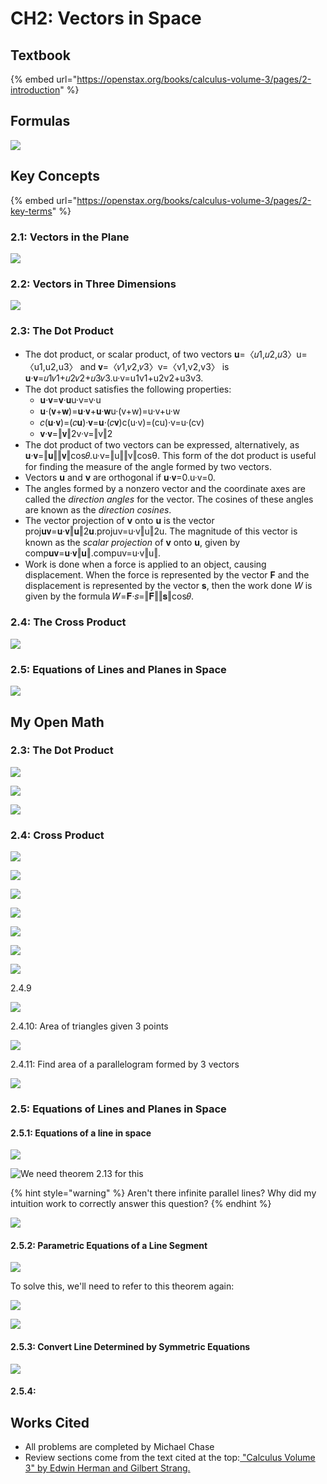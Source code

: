 # CH2: Vectors in Space

## Textbook

{% embed url="https://openstax.org/books/calculus-volume-3/pages/2-introduction" %}

## Formulas

![](<../../.gitbook/assets/image (480).png>)

## Key Concepts

{% embed url="https://openstax.org/books/calculus-volume-3/pages/2-key-terms" %}

### 2.1: Vectors in the Plane

![](<../../.gitbook/assets/image (485).png>)

### 2.2: Vectors in Three Dimensions

![](<../../.gitbook/assets/image (484).png>)

### 2.3: The Dot Product

* The dot product, or scalar product, of two vectors 𝐮=〈𝑢1,𝑢2,𝑢3〉u=〈u1,u2,u3〉 and 𝐯=〈𝑣1,𝑣2,𝑣3〉v=〈v1,v2,v3〉 is 𝐮·𝐯=𝑢1𝑣1+𝑢2𝑣2+𝑢3𝑣3.u·v=u1v1+u2v2+u3v3.
* The dot product satisfies the following properties:
  * 𝐮·𝐯=𝐯·𝐮u·v=v·u
  * 𝐮·(𝐯+𝐰)=𝐮·𝐯+𝐮·𝐰u·(v+w)=u·v+u·w
  * 𝑐(𝐮·𝐯)=(𝑐𝐮)·𝐯=𝐮·(𝑐𝐯)c(u·v)=(cu)·v=u·(cv)
  * 𝐯·𝐯=‖𝐯‖2v·v=‖v‖2
* The dot product of two vectors can be expressed, alternatively, as 𝐮·𝐯=‖𝐮‖‖𝐯‖cos𝜃.u·v=‖u‖‖v‖cosθ. This form of the dot product is useful for finding the measure of the angle formed by two vectors.
* Vectors **u** and **v** are orthogonal if 𝐮·𝐯=0.u·v=0.
* The angles formed by a nonzero vector and the coordinate axes are called the _direction angles_ for the vector. The cosines of these angles are known as the _direction cosines_.
* The vector projection of **v** onto **u** is the vector proj𝐮𝐯=𝐮·𝐯‖𝐮‖2𝐮.projuv=u·v‖u‖2u. The magnitude of this vector is known as the _scalar projection_ of **v** onto **u**, given by comp𝐮𝐯=𝐮·𝐯‖𝐮‖.compuv=u·v‖u‖.
* Work is done when a force is applied to an object, causing displacement. When the force is represented by the vector **F** and the displacement is represented by the vector **s**, then the work done _W_ is given by the formula 𝑊=𝐅·𝑠=‖𝐅‖‖𝐬‖cos𝜃.

### 2.4: The Cross Product

![](<../../.gitbook/assets/image (482).png>)

### 2.5: Equations of Lines and Planes in Space

![](<../../.gitbook/assets/image (481).png>)

## My Open Math

### 2.3: The Dot Product

![](<../../.gitbook/assets/image (466).png>)

![](<../../.gitbook/assets/image (467).png>)

![](<../../.gitbook/assets/image (468).png>)

### 2.4: Cross Product

![](<../../.gitbook/assets/image (470).png>)

![](<../../.gitbook/assets/image (469).png>)

![](<../../.gitbook/assets/image (471).png>)

![](<../../.gitbook/assets/image (472).png>)

![](<../../.gitbook/assets/image (473).png>)

![](<../../.gitbook/assets/image (474).png>)

![](<../../.gitbook/assets/image (475).png>)

2.4.9

![](<../../.gitbook/assets/image (476).png>)

2.4.10: Area of triangles given 3 points

![](<../../.gitbook/assets/image (477).png>)

2.4.11: Find area of a parallelogram formed by 3 vectors

![](<../../.gitbook/assets/image (478).png>)

### 2.5: Equations of Lines and Planes in Space

#### 2.5.1: Equations of a line in space

![](<../../.gitbook/assets/image (487).png>)

![We need theorem 2.13 for this](<../../.gitbook/assets/image (486).png>)

{% hint style="warning" %}
Aren't there infinite parallel lines? Why did my intuition work to correctly answer this question?
{% endhint %}

![](<../../.gitbook/assets/image (489).png>)

#### 2.5.2: Parametric Equations of a Line Segment

![](<../../.gitbook/assets/image (491).png>)

To solve this, we'll need to refer to this theorem again:

![](<../../.gitbook/assets/image (492).png>)

![](<../../.gitbook/assets/image (493).png>)

#### 2.5.3: Convert Line Determined by Symmetric Equations

![](<../../.gitbook/assets/image (495).png>)

#### 2.5.4:

## Works Cited

* All problems are completed by Michael Chase
* Review sections come from the text cited at the top:[ "Calculus Volume 3" by Edwin Herman and Gilbert Strang.](https://openstax.org/details/books/calculus-volume-3)
